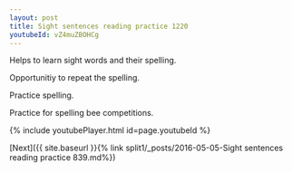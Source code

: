 ```yaml
---
layout: post
title: Sight sentences reading practice 1220
youtubeId: vZ4muZBOHCg
---
```

 
 
Helps to learn sight words and their spelling.

Opportunitiy to repeat the spelling. 

Practice spelling. 
 
Practice for spelling bee competitions. 
 
{% include youtubePlayer.html id=page.youtubeId %}
 
 

[Next]({{ site.baseurl }}{% link  split1/_posts/2016-05-05-Sight sentences reading practice 839.md%})
 
